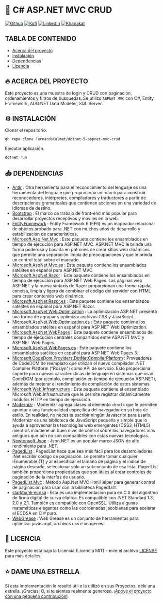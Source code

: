 # 🦄 C# ASP.NET MVC CRUD

[![Github][github-shield]][github-url]
[![Kofi][kofi-shield]][kofi-url]
[![LinkedIn][linkedin-shield]][linkedin-url]
[![Khanakat][khanakat-shield]][khanakat-url]

## TABLA DE CONTENIDO

* [Acerca del proyecto](#acerca-del-proyecto)
* [Instalación](#instalación)
* [Dependencias](#dependencias)
* [Licencia](#licencia)

## 🔥 ACERCA DEL PROYECTO

Este proyecto es una muestra de login y CRUD con paginación, ordenamientos y filtros de busquedas. Se utilizo ``ASPNET MVC`` con C#, Entity Framework, ADO.NET Data Modeler, SQL Server.

## ⚙️ INSTALACIÓN

Clonar el repositorio.

```bash
gh repo clone FernandoCalmet/dotnet-5-aspnet-mvc-crud
```

Ejecutar aplicación.

```bash
dotnet run
```

## 📥 DEPENDENCIAS

- [Antlr](https://www.nuget.org/packages/Antlr/) : Otra herramienta para el reconocimiento del lenguaje es una herramienta del lenguaje que proporciona un marco para construir reconocedores, intérpretes, compiladores y traductores a partir de descripciones gramaticales que contienen acciones en una variedad de idiomas de destino.
- [Bootstrap](https://www.nuget.org/packages/bootstrap/) : El marco de trabajo de front-end más popular para desarrollar proyectos receptivos y móviles en la web.
- [EntityFramework](https://www.nuget.org/packages/EntityFramework/) : Entity Framework 6 (EF6) es un mapeador relacional de objetos probado para .NET con muchos años de desarrollo y estabilización de características.
- [Microsoft.Asp.Net.Mvc](https://www.nuget.org/packages/Microsoft.AspNet.Mvc/) : Este paquete contiene los ensamblados en tiempo de ejecución para ASP.NET MVC. ASP.NET MVC le brinda una forma poderosa y basada en patrones de crear sitios web dinámicos que permite una separación limpia de preocupaciones y que le brinda un control total sobre el marcado.
- [Microsoft.AspNet.Mvc.es](https://www.nuget.org/packages/Microsoft.AspNet.Mvc.es/) : Este paquete contiene los ensamblados satélites en español para ASP.NET MVC.
- [Microsoft.AspNet.Razor](https://www.nuget.org/packages/Microsoft.AspNet.Razor/) : Este paquete contiene los ensamblados en tiempo de ejecución para ASP.NET Web Pages. Las páginas web ASP.NET y la nueva sintaxis de Razor proporcionan una forma rápida, concisa, limpia y ligera de combinar el código del servidor con HTML para crear contenido web dinámico.
- [Microsoft.AspNet.Razor.es](https://www.nuget.org/packages/Microsoft.AspNet.Razor.es/) : Este paquete contiene los ensamblados satélites en español para ASP.NET Razor.
- [Microsoft.AspNet.Web.Optimization](https://www.nuget.org/packages/Microsoft.AspNet.Web.Optimization/) : La optimización ASP.NET presenta una forma de agrupar y optimizar archivos CSS y JavaScript.
- [Microsoft.AspNet.Web.Optimization.es](https://www.nuget.org/packages/Microsoft.AspNet.Web.Optimization.es/) : Este paquete contiene los ensamblados satélites en español para ASP.NET Web Optimization.
- [Microsoft.AspNet.WebPages](https://www.nuget.org/packages/Microsoft.AspNet.WebPages/) : Este paquete contiene ensamblados de tiempo de ejecución centrales compartidos entre ASP.NET MVC y ASP.NET Web Pages.
- [Microsoft.AspNet.WebPages.es](https://www.nuget.org/packages/Microsoft.AspNet.WebPages.es/) : Este paquete contiene los ensamblados satélites en español para ASP.NET Web Pages 3.
- [Microsoft.CodeDom.Providers.DotNetCompilerPlatform](https://www.nuget.org/packages/Microsoft.CodeDom.Providers.DotNetCompilerPlatform/) : Proveedores de CodeDOM de reemplazo que utilizan el nuevo compilador .NET Compiler Platform ("Roslyn") como API de servicio. Esto proporciona soporte para nuevas características de lenguaje en sistemas que usan CodeDOM (por ejemplo, compilación en tiempo de ejecución ASP.NET), además de mejorar el rendimiento de compilación de estos sistemas.
- [Microsoft.Web.Infrastructure](https://www.nuget.org/packages/Microsoft.Web.Infrastructure/) : Este paquete contiene el ensamblado Microsoft.Web.Infrastructure que le permite registrar dinámicamente módulos HTTP en tiempo de ejecución.
- [Modernizr](https://www.nuget.org/packages/Modernizr/) : Modernizr agrega clases al elemento ``<html>`` que le permiten apuntar a una funcionalidad específica del navegador en su hoja de estilo. En realidad, no necesita escribir ningún Javascript para usarlo. Modernizr es una biblioteca de JavaScript pequeña y simple que lo ayuda a aprovechar las tecnologías web emergentes (CSS3, HTML5) mientras mantiene un buen nivel de control sobre los navegadores más antiguos que aún no son compatibles con estas nuevas tecnologías.
- [Newtonsoft.Json](https://www.nuget.org/packages/Newtonsoft.Json/) : Json.NET es un popular marco JSON de alto rendimiento para .NET.
- [PagedList](https://www.nuget.org/packages/PagedList/) : PagedList hace que sea más fácil para los desarrolladores .Net escribir código de paginación. Le permite tomar cualquier IEnumerable (T) y al especificar el tamaño de página y el índice de página deseado, seleccionar solo un subconjunto de esa lista. PagedList también proporciona propiedades que son útiles al crear controles de paginación de la interfaz de usuario.
- [PagedList.Mvc](https://www.nuget.org/packages/PagedList.Mvc/) : Método Asp.Net MVC HtmlHelper para generar control de paginación para usar con la biblioteca PagedList.
- [starkbank-ecdsa](https://www.nuget.org/packages/starkbank-ecdsa/) : Esta es una implementación pura en C # del algoritmo de firma digital de curva elíptica. Es compatible con .NET Standard 1.3, 2.0 y 2.1. También es compatible con OpenSSL. Utiliza algunas matemáticas elegantes como las coordenadas jacobianas para acelerar el ECDSA en C # puro.
- [WebGrease](https://www.nuget.org/packages/WebGrease/) : Web Grease es un conjunto de herramientas para optimizar javascript, archivos css e imágenes.

## 📄 LICENCIA

Este proyecto está bajo la Licencia (Licencia MIT) - mire el archivo [LICENSE](LICENSE) para más detalles.

## ⭐️ DAME UNA ESTRELLA

Si esta Implementación le resultó útil o la utilizó en sus Proyectos, déle una estrella. ¡Gracias! O, si te sientes realmente generoso, [¡Apoye el proyecto con una pequeña contribución!](https://ko-fi.com/fernandocalmet).

<!--- reference style links --->
[github-shield]: https://img.shields.io/badge/-@fernandocalmet-%23181717?style=flat-square&logo=github
[github-url]: https://github.com/fernandocalmet
[kofi-shield]: https://img.shields.io/badge/-@fernandocalmet-%231DA1F2?style=flat-square&logo=kofi&logoColor=ff5f5f
[kofi-url]: https://ko-fi.com/fernandocalmet
[linkedin-shield]: https://img.shields.io/badge/-fernandocalmet-blue?style=flat-square&logo=Linkedin&logoColor=white&link=https://www.linkedin.com/in/fernandocalmet
[linkedin-url]: https://www.linkedin.com/in/fernandocalmet
[khanakat-shield]: https://img.shields.io/badge/khanakat.com-brightgreen?style=flat-square
[khanakat-url]: https://khanakat.com

